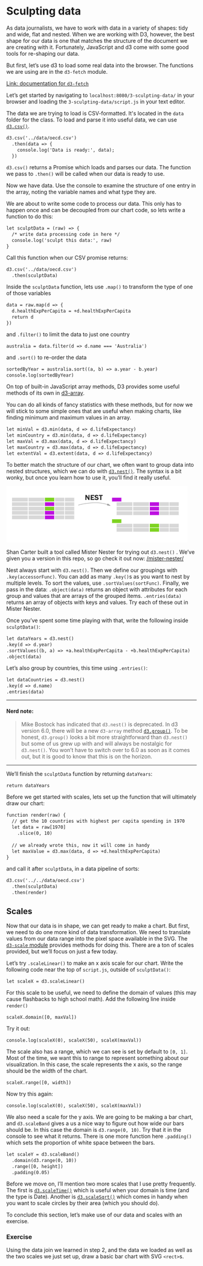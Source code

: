 # Sculpting data

As data journalists, we have to work with data in a variety of shapes: tidy and wide, flat and nested. When we are working with D3, however, the best shape for our data is one that matches the structure of the document we are creating with it. Fortunately, JavaScript and d3 come with some good tools for re-shaping our data.

But first, let’s use d3 to load some real data into the browser. The functions we are using are in the `d3-fetch` module.

[Link: documentation for `d3-fetch`][1]

Let’s get started by navigating to `localhost:8080/3-sculpting-data/` in your browser and loading the `3-sculpting-data/script.js` in your text editor.

The data we are trying to load is CSV-formatted. It's located in the `data` folder for the class. To load and parse it into useful data, we can use [`d3.csv()`][2].

	d3.csv('../data/oecd.csv')
	  .then(data => {
	    console.log('Data is ready:', data);
	  })

`d3.csv()` returns a Promise which loads and parses our data. The function we pass to `.then()` will be called when our data is ready to use.

Now we have data. Use the console to examine the structure of one entry in the array, noting the variable names and what type they are.

We are about to write some code to process our data. This only has to happen once and can be decoupled from our chart code, so lets write a function to do this:

	let sculptData = (raw) => {
	  /* write data processing code in here */
	  console.log('sculpt this data:', raw)
	}

Call this function when our CSV promise returns:

	d3.csv('../data/oecd.csv')
	  .then(sculptData)

Inside the `sculptData` function, lets use `.map()` to transform the type of one of those variables

	data = raw.map(d => {
	  d.healthExpPerCapita = +d.healthExpPerCapita
	  return d
	})

and `.filter()` to limit the data to just one country

	australia = data.filter(d => d.name === 'Australia')

and `.sort()` to re-order the data

	sortedByYear = australia.sort((a, b) => a.year - b.year)
	console.log(sortedByYear)

On top of built-in JavaScript array methods, D3 provides some useful methods of its own in [d3-array][3].

You can do all kinds of fancy statistics with these methods, but for now we will stick to some simple ones that are useful when making charts, like finding minimum and maximum values in an array.

	let minVal = d3.min(data, d => d.lifeExpectancy)
	let minCountry = d3.min(data, d => d.lifeExpectancy)
	let maxVal = d3.max(data, d => d.lifeExpectancy)
	let maxCountry = d3.max(data, d => d.lifeExpectancy)
	let extentVal = d3.extent(data, d => d.lifeExpectancy)

To better match the structure of our chart, we often want to group data into nested structures, which we can do with [`d3.nest()`][4]. The syntax is a bit wonky, but once you learn how to use it, you’ll find it really useful.

![Diagram illustrating what .nest() does][image-1]

Shan Carter built a tool called Mister Nester for trying out `d3.nest()` . We’ve given you a version in this repo, so go check it out now: [/mister-nester/][5]

Nest always start with `d3.nest()`. Then we define our groupings with `.key(accessorFunc)`. You can add as many `.key()`s as you want to nest by multiple levels. To sort the values, use `.sortValues(sortFunc)`. Finally, we pass in the data: `.object(data)` returns an object with attributes for each group and values that are arrays of the grouped items. `.entries(data)` returns an array of objects with keys and values. Try each of these out in Mister Nester.

Once you’ve spent some time playing with that, write the following inside `sculptData()`:

  	let dataYears = d3.nest()
    .key(d => d.year)
    .sortValues((b, a) => +a.healthExpPerCapita - +b.healthExpPerCapita)
    .object(data)

Let’s also group by countries, this time using `.entries()`:

  	let dataCountries = d3.nest()
    .key(d => d.name)
    .entries(data)

----
#### Nerd note:
> Mike Bostock has indicated that `d3.nest()` is deprecated. In d3 version 6.0, there will be a new `d3-array` method [`d3.group()`][6]. To be honest, `d3.group()` looks a bit more straightforward than `d3.nest()` but some of us grew up with and will always be nostalgic for `d3.nest()`. You won’t have to switch over to 6.0 as soon as it comes out, but it is good to know that this is on the horizon.
----

We’ll finish the `sculptData` function by returning `dataYears`:

	return dataYears

Before we get started with scales, lets set up the function that will ultimately draw our chart:

	function render(raw) {
	  // get the 10 countries with highest per capita spending in 1970
	  let data = raw[1970]
	    .slice(0, 10)

	  // we already wrote this, now it will come in handy
	  let maxValue = d3.max(data, d => +d.healthExpPerCapita)
	}

and call it after `sculptData`, in a data pipeline of sorts:

	d3.csv('../../data/oecd.csv')
	  .then(sculptData)
	  .then(render)

## Scales
Now that our data is in shape, we can get ready to make a chart. But first, we need to do one more kind of data transformation. We need to translate values from our data range into the pixel space available in the SVG. The [`d3-scale` module][7] provides methods for doing this. There are a ton of scales provided, but we’ll focus on just a few today.

Let’s try `.scaleLinear()` to make an x axis scale for our chart. Write the following code near the top of `script.js`, outside of `sculptData()`:

	let scaleX = d3.scaleLinear()

For this scale to be useful, we need to define the domain of values (this may cause flashbacks to high school math). Add the following line inside `render()`

	scaleX.domain([0, maxVal])

Try it out:

	console.log(scaleX(0), scaleX(50), scaleX(maxVal))

The scale also has a range, which we can see is set by default to `[0, 1]`. Most of the time, we want this to range to represent something about our visualization. In this case, the scale represents the x axis, so the range should be the width of the chart.

	scaleX.range([0, width])

Now try this again:

	console.log(scaleX(0), scaleX(50), scaleX(maxVal))

We also need a scale for the y axis. We are going to be making a bar chart, and `d3.scaleBand` gives a us a nice way to figure out how wide our bars should be. In this case the domain is `d3.range(0, 10)`. Try that it in the console to see what it returns. There is one more function here `.padding()` which sets the proportion of white space between the bars.

	let scaleY = d3.scaleBand()
	  .domain(d3.range(0, 10))
	  .range([0, height])
	  .padding(0.05)

Before we move on, I’ll mention two more scales that I use pretty frequently. The first is [`d3.scaleTime()`][8] which is useful when your domain is time (and the type is Date). Another is [`d3.scaleSqrt()`][9] which comes in handy when you want to scale circles by their area (which you should do).

To conclude this section, let’s make use of our data and scales with an exercise.

### Exercise
Using the data join we learned in step 2, and the data we loaded as well as the two scales we just set up, draw a basic bar chart with SVG `<rect>`s.


[1]:	https://github.com/d3/d3-fetch
[2]:	https://github.com/d3/d3-fetch#csv
[3]:	https://github.com/d3/d3-array
[4]:	https://github.com/d3/d3-collection#nests
[5]:	/mister-nester/
[6]:	https://github.com/d3/d3-array/#group
[7]:	https://github.com/d3/d3-scale
[8]:	https://github.com/d3/d3-scale#scaleTime
[9]:	https://github.com/d3/d3-scale#scaleSqrt

[image-1]:	https://github.com/darlacameron/intro-to-d3-nicar-2020/raw/master/img/nest.png
